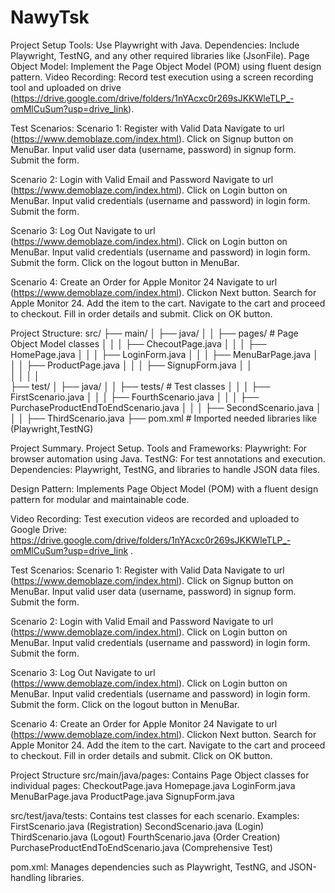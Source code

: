 # NawyTsk
Project Setup
Tools: Use Playwright with Java.
Dependencies: Include Playwright, TestNG, and any other required libraries like (JsonFile).
Page Object Model: Implement the Page Object Model (POM) using fluent design pattern.
Video Recording: Record test execution using a screen recording tool and uploaded on drive (https://drive.google.com/drive/folders/1nYAcxc0r269sJKKWleTLP_-omMlCuSum?usp=drive_link).

Test Scenarios:
Scenario 1: Register with Valid Data
Navigate to url (https://www.demoblaze.com/index.html).
Click on Signup button on MenuBar.
Input valid user data (username, password) in signup form.
Submit the form.

Scenario 2: Login with Valid Email and Password
Navigate to url (https://www.demoblaze.com/index.html).
Click on Login button on MenuBar.
Input valid credentials (username and password) in login form.
Submit the form.

Scenario 3: Log Out
Navigate to url (https://www.demoblaze.com/index.html).
Click on Login button on MenuBar.
Input valid credentials (username and password) in login form.
Submit the form.
Click on the logout button in MenuBar.

Scenario 4: Create an Order for Apple Monitor 24
Navigate to url (https://www.demoblaze.com/index.html).
Clickon Next button.
Search for Apple Monitor 24.
Add the item to the cart.
Navigate to the cart and proceed to checkout.
Fill in order details and submit.
Click on OK button.

Project Structure:
src/
├── main/
│   ├── java/
│   │   ├── pages/               # Page Object Model classes
│   │   │   ├── ChecoutPage.java
│   │   │   ├── HomePage.java
│   │   │   ├── LoginForm.java
│   │   │   ├── MenuBarPage.java
│   │   │   ├── ProductPage.java
│   │   │   ├── SignupForm.java
│   │   
│   │
│   │   
├── test/
│   ├── java/
│   │   ├── tests/               # Test classes
│   │   │   ├── FirstScenario.java
│   │   │   ├── FourthScenario.java
│   │   │   ├── PurchaseProductEndToEndScenario.java
│   │   │   ├── SecondScenario.java
│   │   │   ├── ThirdScenario.java
├── pom.xml                      # Imported needed libraries like (Playwright,TestNG)


Project Summary.
Project Setup.
Tools and Frameworks:
Playwright: For browser automation using Java.
TestNG: For test annotations and execution.
Dependencies: Playwright, TestNG, and libraries to handle JSON data files.

Design Pattern:
Implements Page Object Model (POM) with a fluent design pattern for modular and maintainable code.

Video Recording:
Test execution videos are recorded and uploaded to Google Drive: https://drive.google.com/drive/folders/1nYAcxc0r269sJKKWleTLP_-omMlCuSum?usp=drive_link .

Test Scenarios:
Scenario 1: Register with Valid Data
Navigate to url (https://www.demoblaze.com/index.html).
Click on Signup button on MenuBar.
Input valid user data (username, password) in signup form.
Submit the form.

Scenario 2: Login with Valid Email and Password
Navigate to url (https://www.demoblaze.com/index.html).
Click on Login button on MenuBar.
Input valid credentials (username and password) in login form.
Submit the form.

Scenario 3: Log Out
Navigate to url (https://www.demoblaze.com/index.html).
Click on Login button on MenuBar.
Input valid credentials (username and password) in login form.
Submit the form.
Click on the logout button in MenuBar.

Scenario 4: Create an Order for Apple Monitor 24
Navigate to url (https://www.demoblaze.com/index.html).
Clickon Next button.
Search for Apple Monitor 24.
Add the item to the cart.
Navigate to the cart and proceed to checkout.
Fill in order details and submit.
Click on OK button.

Project Structure
src/main/java/pages:
Contains Page Object classes for individual pages:
CheckoutPage.java
Homepage.java
LoginForm.java
MenuBarPage.java
ProductPage.java
SignupForm.java

src/test/java/tests:
Contains test classes for each scenario. Examples:
FirstScenario.java (Registration)
SecondScenario.java (Login)
ThirdScenario.java (Logout)
FourthScenario.java (Order Creation)
PurchaseProductEndToEndScenario.java (Comprehensive Test)

pom.xml:
Manages dependencies such as Playwright, TestNG, and JSON-handling libraries.
